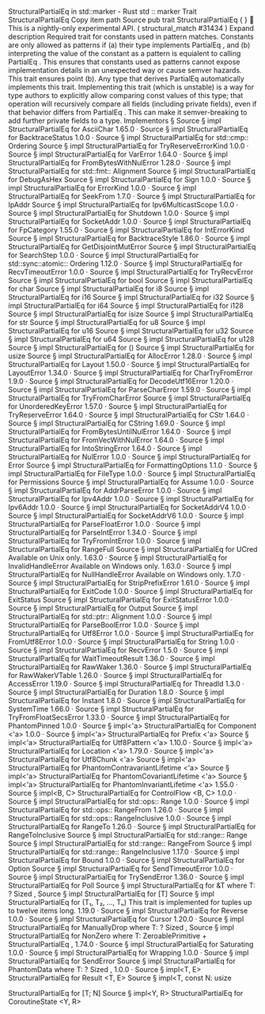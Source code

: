 StructuralPartialEq in std::marker - Rust
std
::
marker
Trait
StructuralPartialEq
Copy item path
Source
pub trait StructuralPartialEq { }
🔬
This is a nightly-only experimental API. (
structural_match
#31434
)
Expand description
Required trait for constants used in pattern matches.
Constants are only allowed as patterns if (a) their type implements
PartialEq
, and (b) interpreting the value of the constant as a pattern
is equialent to calling
PartialEq
. This ensures that constants used as
patterns cannot expose implementation details in an unexpected way or
cause semver hazards.
This trait ensures point (b).
Any type that derives
PartialEq
automatically implements this trait.
Implementing this trait (which is unstable) is a way for type authors to explicitly allow
comparing const values of this type; that operation will recursively compare all fields
(including private fields), even if that behavior differs from
PartialEq
. This can make it
semver-breaking to add further private fields to a type.
Implementors
§
Source
§
impl
StructuralPartialEq
for
AsciiChar
1.65.0
·
Source
§
impl
StructuralPartialEq
for
BacktraceStatus
1.0.0
·
Source
§
impl
StructuralPartialEq
for std::cmp::
Ordering
Source
§
impl
StructuralPartialEq
for
TryReserveErrorKind
1.0.0
·
Source
§
impl
StructuralPartialEq
for
VarError
1.64.0
·
Source
§
impl
StructuralPartialEq
for
FromBytesWithNulError
1.28.0
·
Source
§
impl
StructuralPartialEq
for std::fmt::
Alignment
Source
§
impl
StructuralPartialEq
for
DebugAsHex
Source
§
impl
StructuralPartialEq
for
Sign
1.0.0
·
Source
§
impl
StructuralPartialEq
for
ErrorKind
1.0.0
·
Source
§
impl
StructuralPartialEq
for
SeekFrom
1.7.0
·
Source
§
impl
StructuralPartialEq
for
IpAddr
Source
§
impl
StructuralPartialEq
for
Ipv6MulticastScope
1.0.0
·
Source
§
impl
StructuralPartialEq
for
Shutdown
1.0.0
·
Source
§
impl
StructuralPartialEq
for
SocketAddr
1.0.0
·
Source
§
impl
StructuralPartialEq
for
FpCategory
1.55.0
·
Source
§
impl
StructuralPartialEq
for
IntErrorKind
Source
§
impl
StructuralPartialEq
for
BacktraceStyle
1.86.0
·
Source
§
impl
StructuralPartialEq
for
GetDisjointMutError
Source
§
impl
StructuralPartialEq
for
SearchStep
1.0.0
·
Source
§
impl
StructuralPartialEq
for std::sync::atomic::
Ordering
1.12.0
·
Source
§
impl
StructuralPartialEq
for
RecvTimeoutError
1.0.0
·
Source
§
impl
StructuralPartialEq
for
TryRecvError
Source
§
impl
StructuralPartialEq
for
bool
Source
§
impl
StructuralPartialEq
for
char
Source
§
impl
StructuralPartialEq
for
i8
Source
§
impl
StructuralPartialEq
for
i16
Source
§
impl
StructuralPartialEq
for
i32
Source
§
impl
StructuralPartialEq
for
i64
Source
§
impl
StructuralPartialEq
for
i128
Source
§
impl
StructuralPartialEq
for
isize
Source
§
impl
StructuralPartialEq
for
str
Source
§
impl
StructuralPartialEq
for
u8
Source
§
impl
StructuralPartialEq
for
u16
Source
§
impl
StructuralPartialEq
for
u32
Source
§
impl
StructuralPartialEq
for
u64
Source
§
impl
StructuralPartialEq
for
u128
Source
§
impl
StructuralPartialEq
for
()
Source
§
impl
StructuralPartialEq
for
usize
Source
§
impl
StructuralPartialEq
for
AllocError
1.28.0
·
Source
§
impl
StructuralPartialEq
for
Layout
1.50.0
·
Source
§
impl
StructuralPartialEq
for
LayoutError
1.34.0
·
Source
§
impl
StructuralPartialEq
for
CharTryFromError
1.9.0
·
Source
§
impl
StructuralPartialEq
for
DecodeUtf16Error
1.20.0
·
Source
§
impl
StructuralPartialEq
for
ParseCharError
1.59.0
·
Source
§
impl
StructuralPartialEq
for
TryFromCharError
Source
§
impl
StructuralPartialEq
for
UnorderedKeyError
1.57.0
·
Source
§
impl
StructuralPartialEq
for
TryReserveError
1.64.0
·
Source
§
impl
StructuralPartialEq
for
CStr
1.64.0
·
Source
§
impl
StructuralPartialEq
for
CString
1.69.0
·
Source
§
impl
StructuralPartialEq
for
FromBytesUntilNulError
1.64.0
·
Source
§
impl
StructuralPartialEq
for
FromVecWithNulError
1.64.0
·
Source
§
impl
StructuralPartialEq
for
IntoStringError
1.64.0
·
Source
§
impl
StructuralPartialEq
for
NulError
1.0.0
·
Source
§
impl
StructuralPartialEq
for
Error
Source
§
impl
StructuralPartialEq
for
FormattingOptions
1.1.0
·
Source
§
impl
StructuralPartialEq
for
FileType
1.0.0
·
Source
§
impl
StructuralPartialEq
for
Permissions
Source
§
impl
StructuralPartialEq
for
Assume
1.0.0
·
Source
§
impl
StructuralPartialEq
for
AddrParseError
1.0.0
·
Source
§
impl
StructuralPartialEq
for
Ipv4Addr
1.0.0
·
Source
§
impl
StructuralPartialEq
for
Ipv6Addr
1.0.0
·
Source
§
impl
StructuralPartialEq
for
SocketAddrV4
1.0.0
·
Source
§
impl
StructuralPartialEq
for
SocketAddrV6
1.0.0
·
Source
§
impl
StructuralPartialEq
for
ParseFloatError
1.0.0
·
Source
§
impl
StructuralPartialEq
for
ParseIntError
1.34.0
·
Source
§
impl
StructuralPartialEq
for
TryFromIntError
1.0.0
·
Source
§
impl
StructuralPartialEq
for
RangeFull
Source
§
impl
StructuralPartialEq
for
UCred
Available on
Unix
only.
1.63.0
·
Source
§
impl
StructuralPartialEq
for
InvalidHandleError
Available on
Windows
only.
1.63.0
·
Source
§
impl
StructuralPartialEq
for
NullHandleError
Available on
Windows
only.
1.7.0
·
Source
§
impl
StructuralPartialEq
for
StripPrefixError
1.61.0
·
Source
§
impl
StructuralPartialEq
for
ExitCode
1.0.0
·
Source
§
impl
StructuralPartialEq
for
ExitStatus
Source
§
impl
StructuralPartialEq
for
ExitStatusError
1.0.0
·
Source
§
impl
StructuralPartialEq
for
Output
Source
§
impl
StructuralPartialEq
for std::ptr::
Alignment
1.0.0
·
Source
§
impl
StructuralPartialEq
for
ParseBoolError
1.0.0
·
Source
§
impl
StructuralPartialEq
for
Utf8Error
1.0.0
·
Source
§
impl
StructuralPartialEq
for
FromUtf8Error
1.0.0
·
Source
§
impl
StructuralPartialEq
for
String
1.0.0
·
Source
§
impl
StructuralPartialEq
for
RecvError
1.5.0
·
Source
§
impl
StructuralPartialEq
for
WaitTimeoutResult
1.36.0
·
Source
§
impl
StructuralPartialEq
for
RawWaker
1.36.0
·
Source
§
impl
StructuralPartialEq
for
RawWakerVTable
1.26.0
·
Source
§
impl
StructuralPartialEq
for
AccessError
1.19.0
·
Source
§
impl
StructuralPartialEq
for
ThreadId
1.3.0
·
Source
§
impl
StructuralPartialEq
for
Duration
1.8.0
·
Source
§
impl
StructuralPartialEq
for
Instant
1.8.0
·
Source
§
impl
StructuralPartialEq
for
SystemTime
1.66.0
·
Source
§
impl
StructuralPartialEq
for
TryFromFloatSecsError
1.33.0
·
Source
§
impl
StructuralPartialEq
for
PhantomPinned
1.0.0
·
Source
§
impl<'a>
StructuralPartialEq
for
Component
<'a>
1.0.0
·
Source
§
impl<'a>
StructuralPartialEq
for
Prefix
<'a>
Source
§
impl<'a>
StructuralPartialEq
for
Utf8Pattern
<'a>
1.10.0
·
Source
§
impl<'a>
StructuralPartialEq
for
Location
<'a>
1.79.0
·
Source
§
impl<'a>
StructuralPartialEq
for
Utf8Chunk
<'a>
Source
§
impl<'a>
StructuralPartialEq
for
PhantomContravariantLifetime
<'a>
Source
§
impl<'a>
StructuralPartialEq
for
PhantomCovariantLifetime
<'a>
Source
§
impl<'a>
StructuralPartialEq
for
PhantomInvariantLifetime
<'a>
1.55.0
·
Source
§
impl<B, C>
StructuralPartialEq
for
ControlFlow
<B, C>
1.0.0
·
Source
§
impl<Idx>
StructuralPartialEq
for std::ops::
Range
<Idx>
1.0.0
·
Source
§
impl<Idx>
StructuralPartialEq
for std::ops::
RangeFrom
<Idx>
1.26.0
·
Source
§
impl<Idx>
StructuralPartialEq
for std::ops::
RangeInclusive
<Idx>
1.0.0
·
Source
§
impl<Idx>
StructuralPartialEq
for
RangeTo
<Idx>
1.26.0
·
Source
§
impl<Idx>
StructuralPartialEq
for
RangeToInclusive
<Idx>
Source
§
impl<Idx>
StructuralPartialEq
for std::range::
Range
<Idx>
Source
§
impl<Idx>
StructuralPartialEq
for std::range::
RangeFrom
<Idx>
Source
§
impl<Idx>
StructuralPartialEq
for std::range::
RangeInclusive
<Idx>
1.17.0
·
Source
§
impl<T>
StructuralPartialEq
for
Bound
<T>
1.0.0
·
Source
§
impl<T>
StructuralPartialEq
for
Option
<T>
Source
§
impl<T>
StructuralPartialEq
for
SendTimeoutError
<T>
1.0.0
·
Source
§
impl<T>
StructuralPartialEq
for
TrySendError
<T>
1.36.0
·
Source
§
impl<T>
StructuralPartialEq
for
Poll
<T>
Source
§
impl<T>
StructuralPartialEq
for
&T
where
    T: ?
Sized
,
Source
§
impl<T>
StructuralPartialEq
for
[T]
Source
§
impl<T>
StructuralPartialEq
for
(T₁, T₂, …, Tₙ)
This trait is implemented for tuples up to twelve items long.
1.19.0
·
Source
§
impl<T>
StructuralPartialEq
for
Reverse
<T>
1.0.0
·
Source
§
impl<T>
StructuralPartialEq
for
Cursor
<T>
1.20.0
·
Source
§
impl<T>
StructuralPartialEq
for
ManuallyDrop
<T>
where
    T: ?
Sized
,
Source
§
impl<T>
StructuralPartialEq
for
NonZero
<T>
where
    T:
ZeroablePrimitive
+
StructuralPartialEq
,
1.74.0
·
Source
§
impl<T>
StructuralPartialEq
for
Saturating
<T>
1.0.0
·
Source
§
impl<T>
StructuralPartialEq
for
Wrapping
<T>
1.0.0
·
Source
§
impl<T>
StructuralPartialEq
for
SendError
<T>
Source
§
impl<T>
StructuralPartialEq
for
PhantomData
<T>
where
    T: ?
Sized
,
1.0.0
·
Source
§
impl<T, E>
StructuralPartialEq
for
Result
<T, E>
Source
§
impl<T, const N:
usize
>
StructuralPartialEq
for
[T; N]
Source
§
impl<Y, R>
StructuralPartialEq
for
CoroutineState
<Y, R>